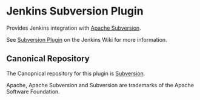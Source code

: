 Jenkins Subversion Plugin
=========================

Provides Jenkins integration with [Apache Subversion](http://subversion.apache.org/).

See [Subversion Plugin](https://wiki.jenkins-ci.org/display/JENKINS/Subversion+Plugin) on the Jenkins Wiki for more information.

Canonical Repository
--------------------

The Canopnical repository for this plugin is [Subversion](https://svn.jenkins-ci.org/trunk/hudson/plugins/subversion).

Apache, Apache Subversion and Subversion are trademarks of the Apache Software Foundation.
